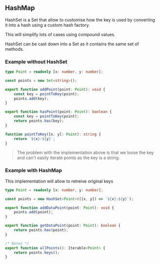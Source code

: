 
## HashMap

HashSet is a Set that allow to customise how the key is used by converting it into a hash using a custom hash factory.

This will simplify lots of cases using compound values.

HashSet can be cast down into a Set as it contains the same set of methods.

### Example without HashSet

````typescript
type Point = readonly [x: number, y: number];

const points = new Set<string>();

export function addPoint(point: Point): void {
    const key = pointToKey(point);
    points.add(key);
}

export function hasPoint(point: Point): boolean {
    const key = pointToKey(point);
    return points.has(key);
}

function pointToKey([x, y]: Point): string {
    return `${x}:${y}`;
}
````

> The problem with the implementation above is that we loose the key and can't easily iterate points as the key is a string.

### Example with HashMap

This implementation will allow to retreive original keys

````typescript
type Point = readonly [x: number, y: number];

const points = new HashSet<Point>(([x, y]) => `${x}:${y}`);

export function addDataPoint(point: Point): void {
    points.add(point);
}

export function getDataPoint(point: Point): boolean {
    return points.has(point);
}

/* Bonus */
export function allPoints(): Iterable<Point> {
    return points.keys();
}
````